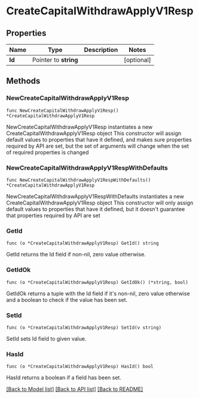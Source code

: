# CreateCapitalWithdrawApplyV1Resp

## Properties

Name | Type | Description | Notes
------------ | ------------- | ------------- | -------------
**Id** | Pointer to **string** |  | [optional] 

## Methods

### NewCreateCapitalWithdrawApplyV1Resp

`func NewCreateCapitalWithdrawApplyV1Resp() *CreateCapitalWithdrawApplyV1Resp`

NewCreateCapitalWithdrawApplyV1Resp instantiates a new CreateCapitalWithdrawApplyV1Resp object
This constructor will assign default values to properties that have it defined,
and makes sure properties required by API are set, but the set of arguments
will change when the set of required properties is changed

### NewCreateCapitalWithdrawApplyV1RespWithDefaults

`func NewCreateCapitalWithdrawApplyV1RespWithDefaults() *CreateCapitalWithdrawApplyV1Resp`

NewCreateCapitalWithdrawApplyV1RespWithDefaults instantiates a new CreateCapitalWithdrawApplyV1Resp object
This constructor will only assign default values to properties that have it defined,
but it doesn't guarantee that properties required by API are set

### GetId

`func (o *CreateCapitalWithdrawApplyV1Resp) GetId() string`

GetId returns the Id field if non-nil, zero value otherwise.

### GetIdOk

`func (o *CreateCapitalWithdrawApplyV1Resp) GetIdOk() (*string, bool)`

GetIdOk returns a tuple with the Id field if it's non-nil, zero value otherwise
and a boolean to check if the value has been set.

### SetId

`func (o *CreateCapitalWithdrawApplyV1Resp) SetId(v string)`

SetId sets Id field to given value.

### HasId

`func (o *CreateCapitalWithdrawApplyV1Resp) HasId() bool`

HasId returns a boolean if a field has been set.


[[Back to Model list]](../README.md#documentation-for-models) [[Back to API list]](../README.md#documentation-for-api-endpoints) [[Back to README]](../README.md)


